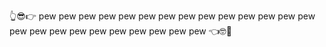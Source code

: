 👆😎👉 pew pew pew pew pew pew pew pew pew pew pew pew pew pew pew pew pew pew pew pew pew pew pew pew  👈🤓🖕
<!---
Ethelwood/Ethelwood is a ✨ special ✨ repository because its `README.md` (this file) appears on your GitHub profile.
You can click the Preview link to take a look at your changes.
--->
